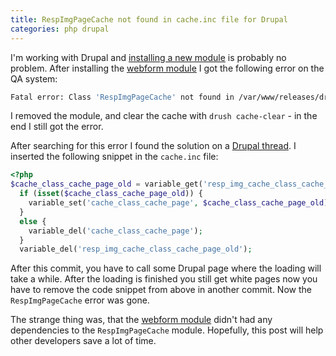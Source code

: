 ```yaml
---
title: RespImgPageCache not found in cache.inc file for Drupal
categories: php drupal
---
```


I'm working with Drupal and [installing a new module](https://drupal.org/documentation/install/modules-themes/modules-7) is probably no problem. After installing the [webform module](https://drupal.org/project/webform) I got the following error on the QA system:


```bash
Fatal error: Class 'RespImgPageCache' not found in /var/www/releases/drupal/releases/20140603132022/includes/cache.inc on line 31
```


I removed the module, and clear the cache with `drush cache-clear` - in the end I still got the error.


After searching for this error I found the solution on a [Drupal thread](https://drupal.org/node/1706596). I inserted
the following snippet in the `cache.inc` file:


```php
<?php
$cache_class_cache_page_old = variable_get('resp_img_cache_class_cache_page_old');
  if (isset($cache_class_cache_page_old)) {
    variable_set('cache_class_cache_page', $cache_class_cache_page_old);
  }
  else {
    variable_del('cache_class_cache_page');
  }
  variable_del('resp_img_cache_class_cache_page_old');
```


After this commit, you have to call some Drupal page where the loading will take a while. After the loading is finished
you still get white pages now you have to remove the code snippet from above in another commit. Now the
`RespImgPageCache` error was gone.


The strange thing was, that the [webform module](https://drupal.org/project/webform) didn't had any dependencies to the
`RespImgPageCache` module. Hopefully, this post will help other developers save a lot of time.

